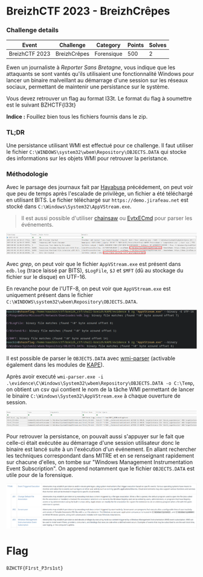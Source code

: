 BreizhCTF 2023 - BreizhCrêpes
==========================

### Challenge details

| Event                    | Challenge  | Category       | Points | Solves      |
|--------------------------|------------|----------------|--------|-------------|
| BreizhCTF 2023           | BreizhCrêpes  | Forensique  | 500    | 2         |


Ewen un journaliste à *Reporter Sans Bretagne*, vous indique que les attaquants se sont vantés qu'ils utilisaient une fonctionnalité Windows pour lancer un binaire malveillant au démarrage d'une session sur les réseaux sociaux, permettant de maintenir une persistance sur le système.

Vous devez retrouver un flag au format l33t.
Le format du flag à soumettre est le suivant BZHCTF{l33t}

**Indice :** Fouillez bien tous les fichiers fournis dans le zip.

### TL;DR

Une persistance utilisant WMI est effectué pour ce challenge. Il faut utiliser le fichier `C:\WINDOWS\system32\wbem\Repository\OBJECTS.DATA` qui stocke des informations sur les objets WMI pour retrouver la peristance.

### Méthodologie

Avec le parsage des journaux fait par [Hayabusa](https://github.com/Yamato-Security/hayabusa) précédement, on peut voir que peu de temps après l'escalade de privilège, un fichier a été téléchargé en utilisant BITS. Le fichier téléchargé sur `https://demo.jirafeau.net` est stocké dans `C:\Windows\System32\AppVStream.exe`.

> Il est aussi possible d'utiliser [chainsaw](https://github.com/WithSecureLabs/chainsaw) ou [EvtxECmd](https://github.com/EricZimmerman/evtx) pour parser les événements.

![hayabusa_bits.png](images/BreizhCrepes_3/hayabusa_bits.png)

Avec *grep*, on peut voir que le fichier `AppVStream.exe` est présent dans `edb.log` (trace laissé par BITS), `$LogFile`, `$J` et `$MFT` (dû au stockage du fichier sur le disque) en UTF-16.

En revanche pour de l'UTF-8, on peut voir que `AppVStream.exe` est uniquement présent dans le fichier `C:\WINDOWS\system32\wbem\Repository\OBJECTS.DATA`.

![grep_appvstream.png](images/BreizhCrepes_3/grep_appvstream.png)

Il est possible de parser le `OBJECTS.DATA` avec [wmi-parser](https://github.com/woanware/wmi-parser) (activable également dans les modules de [KAPE](https://www.kroll.com/en/services/cyber-risk/incident-response-litigation-support/kroll-artifact-parser-extractor-kape)).

Après avoir executé `wmi-parser.exe -i .\evidence\C\Windows\System32\wbem\Repository\OBJECTS.DATA -o C:\Temp`, on obtient un csv qui contient le nom de la tâche WMI permettant de lancer le binaire `C:\Windows\System32\AppVStream.exe` à chaque ouverture de session.

![wmi_parser.png](images/BreizhCrepes_3/wmi_parser.png)

Pour retrouver la persistance, on pouvait aussi s'appuyer sur le fait que celle-ci était exécutée au démarrage d'une session utilisateur donc le binaire est lancé suite à un l'exécution d'un événement. En allant rechercher les techniques correspondant dans MITRE et en se renseignant rapidement sur chacune d'elles, on tombe sur "Windows Management Instrumentation Event Subscription". On apprend notamment que le fichier `OBJECTS.DATA` est utile pour de la forensique.

![mitre.png](images/BreizhCrepes_3/mitre.png)

# Flag

`BZHCTF{F1rst_P3rs1st}`
